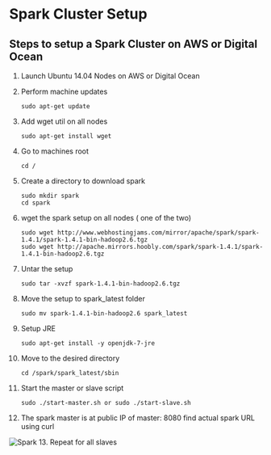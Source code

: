 # Spark Cluster Setup

## Steps to setup a Spark Cluster on AWS or Digital Ocean
1. Launch Ubuntu 14.04 Nodes on AWS or Digital Ocean
2. Perform machine updates

    ```
    sudo apt-get update
    ```
3. Add wget util on all nodes

    ```
    sudo apt-get install wget
    ```
4. Go to machines root

    ```
    cd /
    ```
5. Create a directory to download spark

    ```
    sudo mkdir spark
    cd spark
    ```
6. wget the spark setup on all nodes ( one of the two)

    ```
    sudo wget http://www.webhostingjams.com/mirror/apache/spark/spark-1.4.1/spark-1.4.1-bin-hadoop2.6.tgz
    sudo wget http://apache.mirrors.hoobly.com/spark/spark-1.4.1/spark-1.4.1-bin-hadoop2.6.tgz
    ```
7. Untar the setup

    ```
    sudo tar -xvzf spark-1.4.1-bin-hadoop2.6.tgz
    ```
8. Move the setup to spark_latest folder

    ```
    sudo mv spark-1.4.1-bin-hadoop2.6 spark_latest
    ```
9. Setup JRE

    ```
    sudo apt-get install -y openjdk-7-jre
    ```
10. Move to the desired directory

    ```
    cd /spark/spark_latest/sbin
    ```
11. Start the master or slave script

    ```
    sudo ./start-master.sh or sudo ./start-slave.sh
    ```
12. The spark master is at public IP of master: 8080 find actual spark URL using curl

![Spark]()
13. Repeat for all slaves
